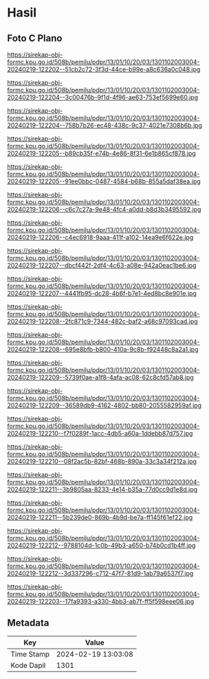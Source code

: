 # Hasil

## Foto C Plano

https://sirekap-obj-formc.kpu.go.id/508b/pemilu/pdpr/13/01/10/20/03/1301102003004-20240219-122202--51cb2c72-3f3d-44ce-b99e-a8c636a0c048.jpg

https://sirekap-obj-formc.kpu.go.id/508b/pemilu/pdpr/13/01/10/20/03/1301102003004-20240219-122204--3c00476b-9f1d-4f96-ae63-753ef5699e60.jpg

https://sirekap-obj-formc.kpu.go.id/508b/pemilu/pdpr/13/01/10/20/03/1301102003004-20240219-122204--758b7b26-ec48-438c-9c37-4021e7308b6b.jpg

https://sirekap-obj-formc.kpu.go.id/508b/pemilu/pdpr/13/01/10/20/03/1301102003004-20240219-122205--b89cb35f-e74b-4e86-8f31-6e1b865cf878.jpg

https://sirekap-obj-formc.kpu.go.id/508b/pemilu/pdpr/13/01/10/20/03/1301102003004-20240219-122205--91ee0bbc-0487-4584-b68b-855a5daf38ea.jpg

https://sirekap-obj-formc.kpu.go.id/508b/pemilu/pdpr/13/01/10/20/03/1301102003004-20240219-122206--c6c7c27a-9e48-4fc4-a0dd-b8d3b3495592.jpg

https://sirekap-obj-formc.kpu.go.id/508b/pemilu/pdpr/13/01/10/20/03/1301102003004-20240219-122206--c4ec6918-9aaa-411f-a102-14ea9e6f622e.jpg

https://sirekap-obj-formc.kpu.go.id/508b/pemilu/pdpr/13/01/10/20/03/1301102003004-20240219-122207--dbcf442f-2df4-4c63-a08e-942a0eac1be6.jpg

https://sirekap-obj-formc.kpu.go.id/508b/pemilu/pdpr/13/01/10/20/03/1301102003004-20240219-122207--4441fb95-dc28-4b6f-b7e1-4ed8bc8e901e.jpg

https://sirekap-obj-formc.kpu.go.id/508b/pemilu/pdpr/13/01/10/20/03/1301102003004-20240219-122208--2fc871c9-7344-482c-baf2-a68c97093cad.jpg

https://sirekap-obj-formc.kpu.go.id/508b/pemilu/pdpr/13/01/10/20/03/1301102003004-20240219-122208--695e8bfb-b800-410a-9c8b-f92448c8a2a1.jpg

https://sirekap-obj-formc.kpu.go.id/508b/pemilu/pdpr/13/01/10/20/03/1301102003004-20240219-122209--5739f0ae-a1f8-4afa-ac08-62c8cfd57ab8.jpg

https://sirekap-obj-formc.kpu.go.id/508b/pemilu/pdpr/13/01/10/20/03/1301102003004-20240219-122209--36589db9-4162-4802-bb80-2055582959af.jpg

https://sirekap-obj-formc.kpu.go.id/508b/pemilu/pdpr/13/01/10/20/03/1301102003004-20240219-122210--f7f0289f-1acc-4db5-a60a-1ddebb87d757.jpg

https://sirekap-obj-formc.kpu.go.id/508b/pemilu/pdpr/13/01/10/20/03/1301102003004-20240219-122210--08f2ac5b-82bf-468b-890a-33c3a34f212a.jpg

https://sirekap-obj-formc.kpu.go.id/508b/pemilu/pdpr/13/01/10/20/03/1301102003004-20240219-122211--3b9805aa-8233-4e14-b35a-77d0cc9d1e8d.jpg

https://sirekap-obj-formc.kpu.go.id/508b/pemilu/pdpr/13/01/10/20/03/1301102003004-20240219-122211--5b239de0-869b-4b9d-be7a-ff145f61ef22.jpg

https://sirekap-obj-formc.kpu.go.id/508b/pemilu/pdpr/13/01/10/20/03/1301102003004-20240219-122212--9788104d-1c0b-49b3-a650-b74b0cd1b4ff.jpg

https://sirekap-obj-formc.kpu.go.id/508b/pemilu/pdpr/13/01/10/20/03/1301102003004-20240219-122212--3d337296-c712-47f7-81d9-1ab79a6537f7.jpg

https://sirekap-obj-formc.kpu.go.id/508b/pemilu/pdpr/13/01/10/20/03/1301102003004-20240219-122203--17fa9393-a330-4bb3-ab7f-ff5f598eee06.jpg


## Metadata

| Key        | Value               |
| ---------- | ------------------- |
| Time Stamp | 2024-02-19 13:03:08 |
| Kode Dapil | 1301                |



